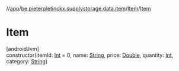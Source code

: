 //[app](../../../index.md)/[be.pieterpletinckx.supplystorage.data.item](../index.md)/[Item](index.md)/[Item](-item.md)

# Item

[androidJvm]\
constructor(itemId: [Int](https://kotlinlang.org/api/latest/jvm/stdlib/kotlin/-int/index.html) = 0, name: [String](https://kotlinlang.org/api/latest/jvm/stdlib/kotlin/-string/index.html), price: [Double](https://kotlinlang.org/api/latest/jvm/stdlib/kotlin/-double/index.html), quantity: [Int](https://kotlinlang.org/api/latest/jvm/stdlib/kotlin/-int/index.html), category: [String](https://kotlinlang.org/api/latest/jvm/stdlib/kotlin/-string/index.html))
